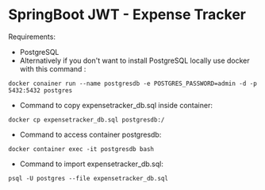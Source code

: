 # SpringBoot JWT - Expense Tracker

Requirements:
 + PostgreSQL
 + Alternatively if you don't want to install PostgreSQL locally use docker with this command :
```
docker conainer run --name postgresdb -e POSTGRES_PASSWORD=admin -d -p 5432:5432 postgres
```
+ Command to copy expensetracker_db.sql inside container:
```
docker cp expensetracker_db.sql postgresdb:/
```
+ Command to access container postgresdb:
```
docker container exec -it postgresdb bash
```
+ Command to import expensetracker_db.sql:
```
psql -U postgres --file expensetracker_db.sql
```